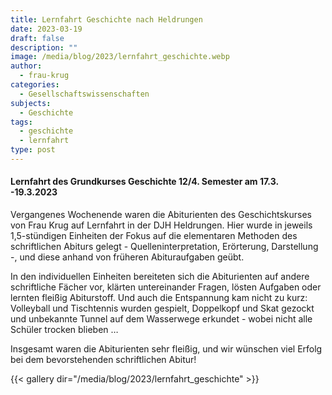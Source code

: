 ```yaml
---
title: Lernfahrt Geschichte nach Heldrungen
date: 2023-03-19
draft: false
description: ""
image: /media/blog/2023/lernfahrt_geschichte.webp
author:
  - frau-krug
categories:
  - Gesellschaftswissenschaften
subjects:
  - Geschichte
tags:
  - geschichte
  - lernfahrt
type: post
---
```

#### Lernfahrt des Grundkurses Geschichte 12/4. Semester am 17.3. -19.3.2023

Vergangenes Wochenende waren die Abiturienten des Geschichtskurses von Frau Krug auf Lernfahrt in der DJH Heldrungen. Hier wurde in jeweils 1,5-stündigen Einheiten der Fokus auf die elementaren Methoden des schriftlichen Abiturs gelegt - Quelleninterpretation, Erörterung, Darstellung -, und diese anhand von früheren Abituraufgaben geübt.

In den individuellen Einheiten bereiteten sich die Abiturienten auf andere schriftliche Fächer vor, klärten untereinander Fragen, lösten Aufgaben oder lernten fleißig Abiturstoff. Und auch die Entspannung kam nicht zu kurz: Volleyball und Tischtennis wurden gespielt, Doppelkopf und Skat gezockt und unbekannte Tunnel auf dem Wasserwege erkundet - wobei nicht alle Schüler trocken blieben …

Insgesamt waren die Abiturienten sehr fleißig, und wir wünschen viel Erfolg bei dem bevorstehenden schriftlichen Abitur!



{{< gallery dir="/media/blog/2023/lernfahrt_geschichte" >}}


